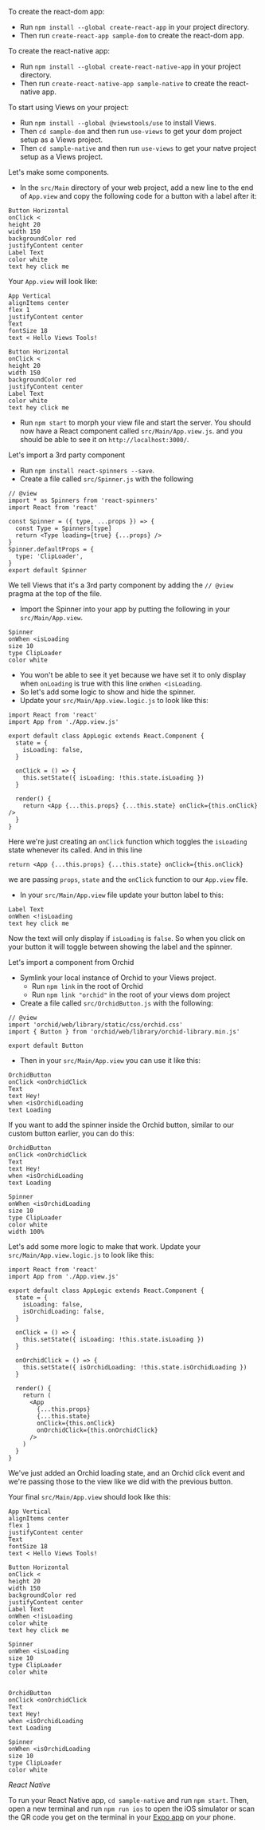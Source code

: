 To create the react-dom app:

* Run `npm install --global create-react-app` in your project directory.
* Then run `create-react-app sample-dom` to create the react-dom app.

To create the react-native app:

* Run `npm install --global create-react-native-app` in your project directory.
* Then run `create-react-native-app sample-native` to create the react-native app.

To start using Views on your project:

* Run `npm install --global @viewstools/use` to install Views.
* Then `cd sample-dom` and then run `use-views` to get your dom project setup as a Views project.
* Then `cd sample-native` and then run `use-views` to get your natve project setup as a Views project.

Let's make some components.

* In the `src/Main` directory of your web project, add a new line to the end of `App.view` and copy
the following code for a button with a label after it:

```
Button Horizontal
onClick <
height 20
width 150
backgroundColor red
justifyContent center
Label Text
color white
text hey click me
```

Your `App.view` will look like:
```
App Vertical
alignItems center
flex 1
justifyContent center
Text
fontSize 18
text < Hello Views Tools!

Button Horizontal
onClick <
height 20
width 150
backgroundColor red
justifyContent center
Label Text
color white
text hey click me
```

* Run `npm start` to morph your view file and start the server. You should now have a React
  component called `src/Main/App.view.js`. and you should be able to see it on `http://localhost:3000/`.

Let's import a 3rd party component

* Run `npm install react-spinners --save`.
* Create a file called `src/Spinner.js` with the following

```
// @view
import * as Spinners from 'react-spinners'
import React from 'react'

const Spinner = ({ type, ...props }) => {
  const Type = Spinners[type]
  return <Type loading={true} {...props} />
}
Spinner.defaultProps = {
  type: 'ClipLoader',
}
export default Spinner
```

We tell Views that it's a 3rd party component by adding the `// @view` pragma at the top of the file.

* Import the Spinner into your app by putting the following in your `src/Main/App.view`.

```
Spinner
onWhen <isLoading
size 10
type ClipLoader
color white
```

* You won't be able to see it yet because we have set it to only display when `onLoading` is true with this line `onWhen <isLoading`.
* So let's add some logic to show and hide the spinner.
* Update your `src/Main/App.view.logic.js` to look like this:

```
import React from 'react'
import App from './App.view.js'

export default class AppLogic extends React.Component {
  state = {
    isLoading: false,
  }

  onClick = () => {
    this.setState({ isLoading: !this.state.isLoading })
  }

  render() {
    return <App {...this.props} {...this.state} onClick={this.onClick} />
  }
}
```

Here we're just creating an `onClick` function which toggles the `isLoading` state whenever its called.
And in this line

```
return <App {...this.props} {...this.state} onClick={this.onClick}
```

we are passing `props`, `state` and the `onClick` function to our `App.view` file.

* In your `src/Main/App.view` file update your button label to this:

```
Label Text
onWhen <!isLoading
text hey click me
```

Now the text will only display if `isLoading` is `false`.
So when you click on your button it will toggle between showing the label and the spinner.

Let's import a component from Orchid

* Symlink your local instance of Orchid to your Views project.
  * Run `npm link` in the root of Orchid
  * Run `npm link "orchid"` in the root of your views dom project
* Create a file called `src/OrchidButton.js` with the following:

```
// @view
import 'orchid/web/library/static/css/orchid.css'
import { Button } from 'orchid/web/library/orchid-library.min.js'

export default Button
```

* Then in your `src/Main/App.view` you can use it like this:

```
OrchidButton
onClick <onOrchidClick
Text
text Hey!
when <isOrchidLoading
text Loading
```

If you want to add the spinner inside the Orchid button, similar to our custom button earlier, you can do this:

```
OrchidButton
onClick <onOrchidClick
Text
text Hey!
when <isOrchidLoading
text Loading

Spinner
onWhen <isOrchidLoading
size 10
type ClipLoader
color white
width 100%
```

Let's add some more logic to make that work. Update your `src/Main/App.view.logic.js` to look like this:

```
import React from 'react'
import App from './App.view.js'

export default class AppLogic extends React.Component {
  state = {
    isLoading: false,
    isOrchidLoading: false,
  }

  onClick = () => {
    this.setState({ isLoading: !this.state.isLoading })
  }

  onOrchidClick = () => {
    this.setState({ isOrchidLoading: !this.state.isOrchidLoading })
  }

  render() {
    return (
      <App
        {...this.props}
        {...this.state}
        onClick={this.onClick}
        onOrchidClick={this.onOrchidClick}
      />
    )
  }
}
```

We've just added an Orchid loading state, and an Orchid click event and we're passing those to the view like we did with the previous button.

Your final `src/Main/App.view` should look like this:

```
App Vertical
alignItems center
flex 1
justifyContent center
Text
fontSize 18
text < Hello Views Tools!

Button Horizontal
onClick <
height 20
width 150
backgroundColor red
justifyContent center
Label Text
onWhen <!isLoading
color white
text hey click me

Spinner
onWhen <isLoading
size 10
type ClipLoader
color white


OrchidButton
onClick <onOrchidClick
Text
text Hey!
when <isOrchidLoading
text Loading

Spinner
onWhen <isOrchidLoading
size 10
type ClipLoader
color white
```

_React Native_

To run your React Native app, `cd sample-native` and run `npm start`. Then, open
a new terminal and run `npm run ios` to open the iOS simulator or scan the QR
code you get on the terminal in your [Expo app](https://expo.io) on your phone.
